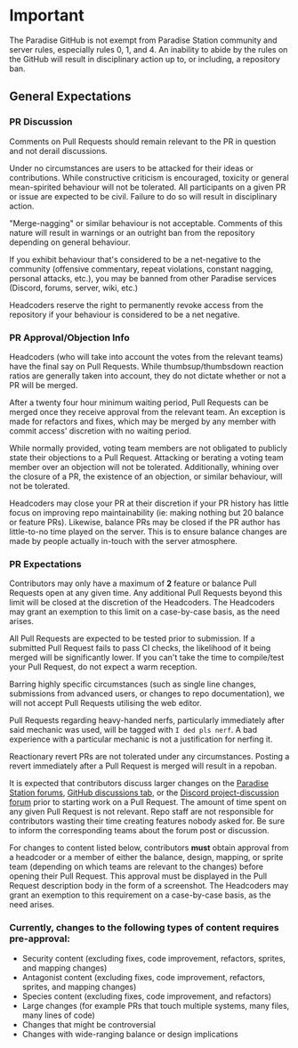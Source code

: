 # Important

The Paradise GitHub is not exempt from Paradise Station community and server rules, especially rules 0, 1, and 4. An inability to abide by the rules on the GitHub will result in disciplinary action up to, or including, a repository ban.

## General Expectations

### PR Discussion

Comments on Pull Requests should remain relevant to the PR in question and not derail discussions.

Under no circumstances are users to be attacked for their ideas or contributions. While constructive criticism is encouraged, toxicity or general mean-spirited behaviour will not be tolerated. All participants on a given PR or issue are expected to be civil. Failure to do so will result in disciplinary action.

"Merge-nagging" or similar behaviour is not acceptable. Comments of this nature will result in warnings or an outright ban from the repository depending on general behaviour.

If you exhibit behaviour that's considered to be a net-negative to the community (offensive commentary, repeat violations, constant nagging, personal attacks, etc.), you may be banned from other Paradise services (Discord, forums, server, wiki, etc.)

Headcoders reserve the right to permanently revoke access from the repository if your behaviour is considered to be a net negative.

### PR Approval/Objection Info

Headcoders (who will take into account the votes from the relevant teams) have the final say on Pull Requests. While thumbsup/thumbsdown reaction ratios are generally taken into account, they do not dictate whether or not a PR will be merged.

After a twenty four hour minimum waiting period, Pull Requests can be merged once they receive approval from the relevant team. An exception is made for refactors and fixes, which may be merged by any member with commit access' discretion with no waiting period.

While normally provided, voting team members are not obligated to publicly state their objections to a Pull Request. Attacking or berating a voting team member over an objection will not be tolerated. Additionally, whining over the closure of a PR, the existence of an objection, or similar behaviour, will not be tolerated.

Headcoders may close your PR at their discretion if your PR history has little focus on improving repo maintainability (ie: making nothing but 20 balance or feature PRs). Likewise, balance PRs may be closed if the PR author has little-to-no time played on the server. This is to ensure balance changes are made by people actually in-touch with the server atmosphere.

### PR Expectations

Contributors may only have a maximum of **2** feature or balance Pull Requests open at any given time. Any additional Pull Requests beyond this limit will be closed at the discretion of the Headcoders. The Headcoders may grant an exemption to this limit on a case-by-case basis, as the need arises.

All Pull Requests are expected to be tested prior to submission. If a submitted Pull Request fails to pass CI checks, the likelihood of it being merged will be significantly lower. If you can't take the time to compile/test your Pull Request, do not expect a warm reception.

Barring highly specific circumstances (such as single line changes, submissions from advanced users, or changes to repo documentation), we will not accept Pull Requests utilising the web editor.

Pull Requests regarding heavy-handed nerfs, particularly immediately after said mechanic was used, will be tagged with `I ded pls nerf`. A bad experience with a particular mechanic is not a justification for nerfing it.

Reactionary revert PRs are not tolerated under any circumstances. Posting a revert immediately after a Pull Request is merged will result in a repoban.

It is expected that contributors discuss larger changes on the [Paradise Station forums](https://www.paradisestation.org/forum/91-code-discussion/), [GitHub discussions tab](https://github.com/ParadiseSS13/Paradise/discussions), or the [Discord project-discussion forum](https://discord.com/channels/145533722026967040/1110966752898207824) prior to starting work on a Pull Request. The amount of time spent on any given Pull Request is not relevant. Repo staff are not responsible for contributors wasting their time creating features nobody asked for. Be sure to inform the corresponding teams about the forum post or discussion.

For changes to content listed below, contributors **must** obtain approval from a headcoder or a member of either the balance, design, mapping, or sprite team (depending on which teams are relevant to the changes) before opening their Pull Request. This approval must be displayed in the Pull Request description body in the form of a screenshot. The Headcoders may grant an exemption to this requirement on a case-by-case basis, as the need arises.

<!-- Add a fixed link so that changing the heading name doesn't break the link. -->
<a id="types-of-changes-that-need-approval"></a>
### Currently, changes to the following types of content requires pre-approval:
  - Security content (excluding fixes, code improvement, refactors, sprites, and mapping changes)
  - Antagonist content (excluding fixes, code improvement, refactors, sprites, and mapping changes)
  - Species content (excluding fixes, code improvement, and refactors)
  - Large changes (for example PRs that touch multiple systems, many files, many lines of code)
  - Changes that might be controversial
  - Changes with wide-ranging balance or design implications
